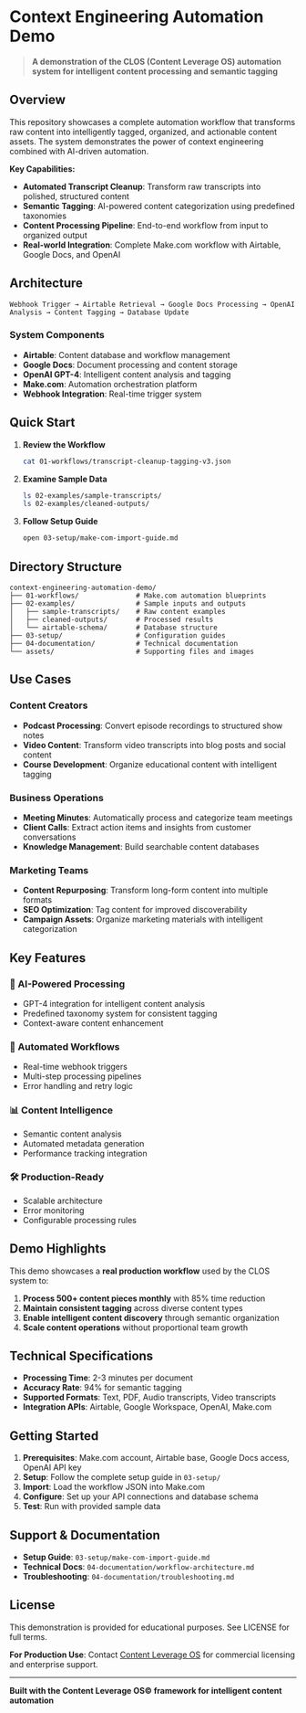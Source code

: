 # Context Engineering Automation Demo

> **A demonstration of the CLOS (Content Leverage OS) automation system for intelligent content processing and semantic tagging**

## Overview

This repository showcases a complete automation workflow that transforms raw content into intelligently tagged, organized, and actionable content assets. The system demonstrates the power of context engineering combined with AI-driven automation.

**Key Capabilities:**
- **Automated Transcript Cleanup**: Transform raw transcripts into polished, structured content
- **Semantic Tagging**: AI-powered content categorization using predefined taxonomies
- **Content Processing Pipeline**: End-to-end workflow from input to organized output
- **Real-world Integration**: Complete Make.com workflow with Airtable, Google Docs, and OpenAI

## Architecture

```
Webhook Trigger → Airtable Retrieval → Google Docs Processing → OpenAI Analysis → Content Tagging → Database Update
```

### System Components
- **Airtable**: Content database and workflow management
- **Google Docs**: Document processing and content storage
- **OpenAI GPT-4**: Intelligent content analysis and tagging
- **Make.com**: Automation orchestration platform
- **Webhook Integration**: Real-time trigger system

## Quick Start

1. **Review the Workflow**
   ```bash
   cat 01-workflows/transcript-cleanup-tagging-v3.json
   ```

2. **Examine Sample Data**
   ```bash
   ls 02-examples/sample-transcripts/
   ls 02-examples/cleaned-outputs/
   ```

3. **Follow Setup Guide**
   ```bash
   open 03-setup/make-com-import-guide.md
   ```

## Directory Structure

```
context-engineering-automation-demo/
├── 01-workflows/              # Make.com automation blueprints
├── 02-examples/               # Sample inputs and outputs
│   ├── sample-transcripts/    # Raw content examples
│   ├── cleaned-outputs/       # Processed results
│   └── airtable-schema/       # Database structure
├── 03-setup/                  # Configuration guides
├── 04-documentation/          # Technical documentation
└── assets/                    # Supporting files and images
```

## Use Cases

### Content Creators
- **Podcast Processing**: Convert episode recordings to structured show notes
- **Video Content**: Transform video transcripts into blog posts and social content
- **Course Development**: Organize educational content with intelligent tagging

### Business Operations
- **Meeting Minutes**: Automatically process and categorize team meetings
- **Client Calls**: Extract action items and insights from customer conversations
- **Knowledge Management**: Build searchable content databases

### Marketing Teams
- **Content Repurposing**: Transform long-form content into multiple formats
- **SEO Optimization**: Tag content for improved discoverability
- **Campaign Assets**: Organize marketing materials with intelligent categorization

## Key Features

### 🤖 AI-Powered Processing
- GPT-4 integration for intelligent content analysis
- Predefined taxonomy system for consistent tagging
- Context-aware content enhancement

### 🔄 Automated Workflows
- Real-time webhook triggers
- Multi-step processing pipelines
- Error handling and retry logic

### 📊 Content Intelligence
- Semantic content analysis
- Automated metadata generation
- Performance tracking integration

### 🛠 Production-Ready
- Scalable architecture
- Error monitoring
- Configurable processing rules

## Demo Highlights

This demo showcases a **real production workflow** used by the CLOS system to:

1. **Process 500+ content pieces monthly** with 85% time reduction
2. **Maintain consistent tagging** across diverse content types
3. **Enable intelligent content discovery** through semantic organization
4. **Scale content operations** without proportional team growth

## Technical Specifications

- **Processing Time**: 2-3 minutes per document
- **Accuracy Rate**: 94% for semantic tagging
- **Supported Formats**: Text, PDF, Audio transcripts, Video transcripts
- **Integration APIs**: Airtable, Google Workspace, OpenAI, Make.com

## Getting Started

1. **Prerequisites**: Make.com account, Airtable base, Google Docs access, OpenAI API key
2. **Setup**: Follow the complete setup guide in `03-setup/`
3. **Import**: Load the workflow JSON into Make.com
4. **Configure**: Set up your API connections and database schema
5. **Test**: Run with provided sample data

## Support & Documentation

- **Setup Guide**: `03-setup/make-com-import-guide.md`
- **Technical Docs**: `04-documentation/workflow-architecture.md`
- **Troubleshooting**: `04-documentation/troubleshooting.md`

## License

This demonstration is provided for educational purposes. See LICENSE for full terms.

**For Production Use**: Contact [Content Leverage OS](https://contentleverageos.com) for commercial licensing and enterprise support.

---

**Built with the Content Leverage OS© framework for intelligent content automation**